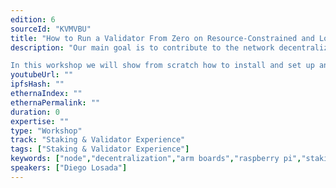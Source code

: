 ```yaml
---
edition: 6
sourceId: "KVMVBU"
title: "How to Run a Validator From Zero on Resource-Constrained and Low Powered Devices"
description: "Our main goal is to contribute to the network decentralization by making it easier and affordable for regular users to run nodes (and staking) on resource-constrained devices as well as helping to test the next major Ethereum upgrade (The Merge).

In this workshop we will show from scratch how to install and set up an Ethereum validator node, from running the Execution Layer + Consensus Layer combo to creating the keys and setup for the validator in order to get it up and running."
youtubeUrl: ""
ipfsHash: ""
ethernaIndex: ""
ethernaPermalink: ""
duration: 0
expertise: ""
type: "Workshop"
track: "Staking & Validator Experience"
tags: ["Staking & Validator Experience"]
keywords: ["node","decentralization","arm boards","raspberry pi","staking","validators","stake at home"]
speakers: ["Diego Losada"]
---
```

